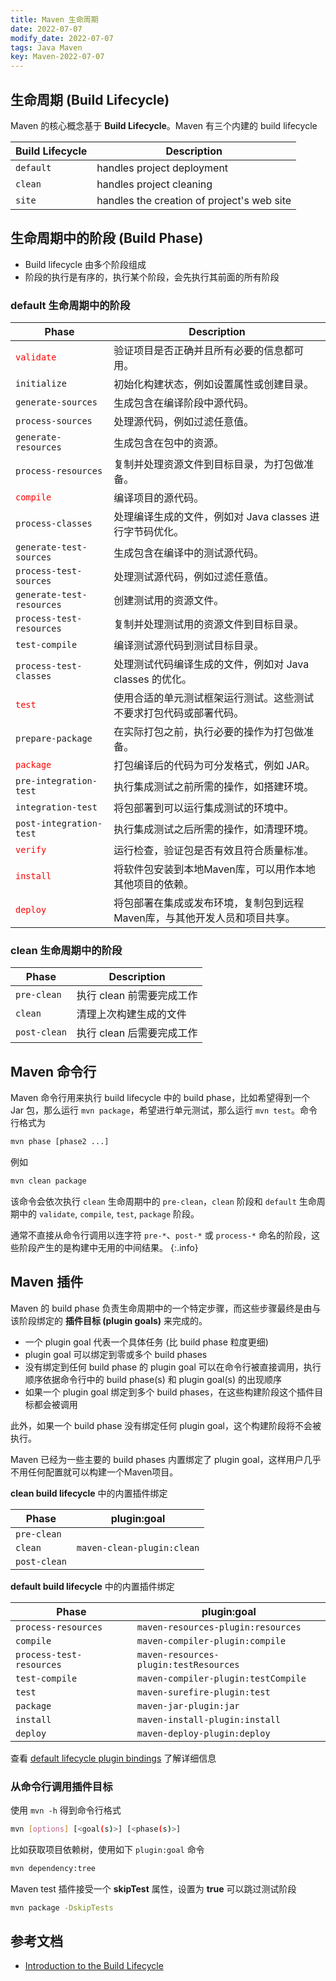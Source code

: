 ```yaml
---
title: Maven 生命周期
date: 2022-07-07
modify_date: 2022-07-07
tags: Java Maven
key: Maven-2022-07-07
---
```


## 生命周期 (Build Lifecycle)

Maven 的核心概念基于 **Build Lifecycle**。Maven 有三个内建的 build lifecycle

| Build Lifecycle | Description                                |
| --------------- | ------------------------------------------ |
| `default`       | handles project deployment                 |
| `clean`         | handles project cleaning                   |
| `site`          | handles the creation of project's web site |

## 生命周期中的阶段 (Build Phase)

- Build lifecycle 由多个阶段组成
- 阶段的执行是有序的，执行某个阶段，会先执行其前面的所有阶段

<!--more-->

### default 生命周期中的阶段

| Phase                                     | Description                                                               |
| ----------------------------------------- | ------------------------------------------------------------------------- |
| <span style="color:red">`validate`</span> | 验证项目是否正确并且所有必要的信息都可用。                                |
| `initialize`                              | 初始化构建状态，例如设置属性或创建目录。                                  |
| `generate-sources`                        | 生成包含在编译阶段中源代码。                                              |
| `process-sources`                         | 处理源代码，例如过滤任意值。                                              |
| `generate-resources`                      | 生成包含在包中的资源。                                                    |
| `process-resources`                       | 复制并处理资源文件到目标目录，为打包做准备。                              |
| <span style="color:red">`compile`</span>  | 编译项目的源代码。                                                        |
| `process-classes`                         | 处理编译生成的文件，例如对 Java classes 进行字节码优化。                  |
| `generate-test-sources`                   | 生成包含在编译中的测试源代码。                                            |
| `process-test-sources`                    | 处理测试源代码，例如过滤任意值。                                          |
| `generate-test-resources`                 | 创建测试用的资源文件。                                                    |
| `process-test-resources`                  | 复制并处理测试用的资源文件到目标目录。                                    |
| `test-compile`                            | 编译测试源代码到测试目标目录。                                            |
| `process-test-classes`                    | 处理测试代码编译生成的文件，例如对 Java classes 的优化。                  |
| <span style="color:red">`test`</span>     | 使用合适的单元测试框架运行测试。这些测试不要求打包代码或部署代码。        |
| `prepare-package`                         | 在实际打包之前，执行必要的操作为打包做准备。                              |
| <span style="color:red">`package`</span>  | 打包编译后的代码为可分发格式，例如 JAR。                                  |
| `pre-integration-test`                    | 执行集成测试之前所需的操作，如搭建环境。                                  |
| `integration-test`                        | 将包部署到可以运行集成测试的环境中。                                      |
| `post-integration-test`                   | 执行集成测试之后所需的操作，如清理环境。                                  |
| <span style="color:red">`verify`</span>   | 运行检查，验证包是否有效且符合质量标准。                                  |
| <span style="color:red">`install`</span>  | 将软件包安装到本地Maven库，可以用作本地其他项目的依赖。                   |
| <span style="color:red">`deploy`</span>   | 将包部署在集成或发布环境，复制包到远程Maven库，与其他开发人员和项目共享。 |

### clean 生命周期中的阶段

| Phase        | Description               |
| ------------ | ------------------------- |
| `pre-clean`  | 执行 clean 前需要完成工作 |
| `clean`      | 清理上次构建生成的文件    |
| `post-clean` | 执行 clean 后需要完成工作 |

## Maven 命令行

Maven 命令行用来执行 build lifecycle 中的 build phase，比如希望得到一个 Jar 包，那么运行 `mvn package`，希望进行单元测试，那么运行 `mvn test`。命令行格式为

```sh
mvn phase [phase2 ...]
```

例如

```sh
mvn clean package
```

该命令会依次执行 `clean` 生命周期中的 `pre-clean`，`clean` 阶段和 `default` 生命周期中的 `validate`, `compile`, `test`, `package` 阶段。

通常不直接从命令行调用以连字符 `pre-*`、`post-*` 或 `process-*` 命名的阶段，这些阶段产生的是构建中无用的中间结果。
{:.info}

## Maven 插件

Maven 的 build phase 负责生命周期中的一个特定步骤，而这些步骤最终是由与该阶段绑定的 **插件目标 (plugin goals)** 来完成的。

- 一个 plugin goal 代表一个具体任务 (比 build phase 粒度更细)
- plugin goal 可以绑定到零或多个 build phases
- 没有绑定到任何 build phase 的 plugin goal 可以在命令行被直接调用，执行顺序依据命令行中的 build phase(s) 和 plugin goal(s) 的出现顺序
- 如果一个 plugin goal 绑定到多个 build phases，在这些构建阶段这个插件目标都会被调用

此外，如果一个 build phase 没有绑定任何 plugin goal，这个构建阶段将不会被执行。

Maven 已经为一些主要的 build phases 内置绑定了 plugin goal，这样用户几乎不用任何配置就可以构建一个Maven项目。

**clean build lifecycle** 中的内置插件绑定

| Phase        | plugin:goal                |
| ------------ | -------------------------- |
| `pre-clean`  |                            |
| `clean`      | `maven-clean-plugin:clean` |
| `post-clean` |                            |

**default build lifecycle** 中的内置插件绑定

| Phase                    | plugin:goal                            |
| ------------------------ | -------------------------------------- |
| `process-resources`      | `maven-resources-plugin:resources`     |
| `compile`                | `maven-compiler-plugin:compile`        |
| `process-test-resources` | `maven-resources-plugin:testResources` |
| `test-compile`           | `maven-compiler-plugin:testCompile`    |
| `test`                   | `maven-surefire-plugin:test`           |
| `package`                | `maven-jar-plugin:jar`                 |
| `install`                | `maven-install-plugin:install`         |
| `deploy`                 | `maven-deploy-plugin:deploy`           |

查看 [default lifecycle plugin bindings](https://maven.apache.org/ref/3.8.6/maven-core/default-bindings.html#Plugin_bindings_for_maven-plugin_packaging) 了解详细信息

### 从命令行调用插件目标

使用 `mvn -h` 得到命令行格式

```sh
mvn [options] [<goal(s)>] [<phase(s)>]
```

比如获取项目依赖树，使用如下 `plugin:goal` 命令

```sh
mvn dependency:tree
```

Maven test 插件接受一个 **skipTest** 属性，设置为 **true** 可以跳过测试阶段

```sh
mvn package -DskipTests
```

## 参考文档

- [Introduction to the Build Lifecycle](https://maven.apache.org/guides/introduction/introduction-to-the-lifecycle.html)